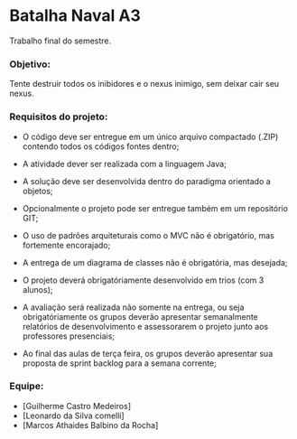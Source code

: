 # Batalha Naval A3
Trabalho final do semestre.

### Objetivo:
Tente destruir todos os inibidores e o nexus inimigo, sem deixar cair seu nexus.

### Requisitos do projeto:
- O código deve ser entregue em um único arquivo compactado (.ZIP) contendo todos os códigos fontes dentro;

- A atividade dever ser realizada com a linguagem Java;

- A solução deve ser desenvolvida dentro do paradigma orientado a objetos;

- Opcionalmente o projeto pode ser entregue também em um repositório GIT;

- O uso de padrões arquiteturais como o MVC não é obrigatório, mas fortemente encorajado;

- A entrega de um diagrama de classes não é obrigatória, mas desejada;

- O projeto deverá obrigatóriamente desenvolvido em trios (com 3 alunos);

- A avaliação será realizada não somente na entrega, ou seja obrigatóriamente os grupos deverão apresentar semanalmente relatórios de desenvolvimento e assessorarem o projeto junto aos professores presenciais;

- Ao final das aulas de terça feira, os grupos deverão apresentar sua proposta de sprint backlog para a semana corrente;

### Equipe:
- [Guilherme Castro Medeiros]
- [Leonardo da Silva comelli] 
- [Marcos Athaides Balbino da Rocha]